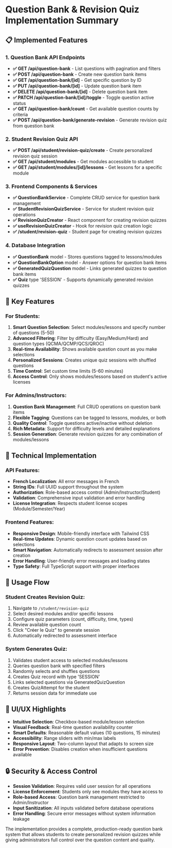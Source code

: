 # Question Bank & Revision Quiz Implementation Summary

## 📋 Implemented Features

### 1. Question Bank API Endpoints
- **✅ GET /api/question-bank** - List questions with pagination and filters
- **✅ POST /api/question-bank** - Create new question bank items
- **✅ GET /api/question-bank/[id]** - Get specific question by ID
- **✅ PUT /api/question-bank/[id]** - Update question bank item
- **✅ DELETE /api/question-bank/[id]** - Delete question bank item  
- **✅ PATCH /api/question-bank/[id]/toggle** - Toggle question active status
- **✅ GET /api/question-bank/count** - Get available question counts by criteria
- **✅ POST /api/question-bank/generate-revision** - Generate revision quiz from question bank

### 2. Student Revision Quiz API
- **✅ POST /api/student/revision-quiz/create** - Create personalized revision quiz session
- **✅ GET /api/student/modules** - Get modules accessible to student  
- **✅ GET /api/student/modules/[id]/lessons** - Get lessons for a specific module

### 3. Frontend Components & Services
- **✅ QuestionBankService** - Complete CRUD service for question bank management
- **✅ StudentRevisionQuizService** - Service for student revision quiz operations
- **✅ RevisionQuizCreator** - React component for creating revision quizzes
- **✅ useRevisionQuizCreator** - Hook for revision quiz creation logic
- **✅ /student/revision-quiz** - Student page for creating revision quizzes

### 4. Database Integration
- **✅ QuestionBank** model - Stores questions tagged to lessons/modules
- **✅ QuestionBankOption** model - Answer options for question bank items
- **✅ GeneratedQuizQuestion** model - Links generated quizzes to question bank items
- **✅ Quiz** type 'SESSION' - Supports dynamically generated revision quizzes

## 🎯 Key Features

### For Students:
1. **Smart Question Selection**: Select modules/lessons and specify number of questions (5-50)
2. **Advanced Filtering**: Filter by difficulty (Easy/Medium/Hard) and question types (QCMA/QCMP/QCS/QROC)
3. **Real-time Availability**: Shows available question count as you make selections
4. **Personalized Sessions**: Creates unique quiz sessions with shuffled questions
5. **Time Control**: Set custom time limits (5-60 minutes)
6. **Access Control**: Only shows modules/lessons based on student's active licenses

### For Admins/Instructors:
1. **Question Bank Management**: Full CRUD operations on question bank items
2. **Flexible Tagging**: Questions can be tagged to lessons, modules, or both
3. **Quality Control**: Toggle questions active/inactive without deletion
4. **Rich Metadata**: Support for difficulty levels and detailed explanations
5. **Session Generation**: Generate revision quizzes for any combination of modules/lessons

## 🔧 Technical Implementation

### API Features:
- **French Localization**: All error messages in French
- **String IDs**: Full UUID support throughout the system
- **Authorization**: Role-based access control (Admin/Instructor/Student)
- **Validation**: Comprehensive input validation and error handling
- **License Integration**: Respects student license scopes (Module/Semester/Year)

### Frontend Features:
- **Responsive Design**: Mobile-friendly interface with Tailwind CSS
- **Real-time Updates**: Dynamic question count updates based on selections
- **Smart Navigation**: Automatically redirects to assessment session after creation
- **Error Handling**: User-friendly error messages and loading states
- **Type Safety**: Full TypeScript support with proper interfaces

## 🚀 Usage Flow

### Student Creates Revision Quiz:
1. Navigate to `/student/revision-quiz`
2. Select desired modules and/or specific lessons
3. Configure quiz parameters (count, difficulty, time, types)
4. Review available question count
5. Click "Créer le Quiz" to generate session
6. Automatically redirected to assessment interface

### System Generates Quiz:
1. Validates student access to selected modules/lessons
2. Queries question bank with specified filters
3. Randomly selects and shuffles questions
4. Creates Quiz record with type 'SESSION'
5. Links selected questions via GeneratedQuizQuestion
6. Creates QuizAttempt for the student
7. Returns session data for immediate use

## 🎨 UI/UX Highlights

- **Intuitive Selection**: Checkbox-based module/lesson selection
- **Visual Feedback**: Real-time question availability counter
- **Smart Defaults**: Reasonable default values (10 questions, 15 minutes)
- **Accessibility**: Range sliders with min/max labels
- **Responsive Layout**: Two-column layout that adapts to screen size
- **Error Prevention**: Disables creation when insufficient questions available

## 🔒 Security & Access Control

- **Session Validation**: Requires valid user session for all operations
- **License Enforcement**: Students only see modules they have access to
- **Role-based Access**: Question bank management restricted to Admin/Instructor
- **Input Sanitization**: All inputs validated before database operations
- **Error Handling**: Secure error messages without system information leakage

The implementation provides a complete, production-ready question bank system that allows students to create personalized revision quizzes while giving administrators full control over the question content and quality.
